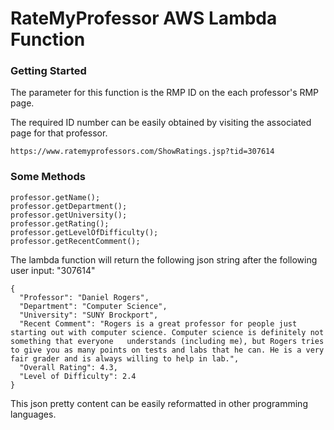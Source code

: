# RateMyProfessor AWS Lambda Function
### Getting Started
The parameter for this function is the RMP ID on the each professor's RMP page.

The required ID number can be easily obtained by visiting the associated page for that professor.

```url
https://www.ratemyprofessors.com/ShowRatings.jsp?tid=307614
```

### Some Methods

```
professor.getName();
professor.getDepartment();
professor.getUniversity();
professor.getRating();
professor.getLevelOfDifficulty();
professor.getRecentComment();
```

The lambda function will return the following json string after the following user input: "307614"

```
{
  "Professor": "Daniel Rogers",
  "Department": "Computer Science",
  "University": "SUNY Brockport",
  "Recent Comment": "Rogers is a great professor for people just starting out with computer science. Computer science is definitely not something that everyone   understands (including me), but Rogers tries to give you as many points on tests and labs that he can. He is a very fair grader and is always willing to help in lab.",
  "Overall Rating": 4.3,
  "Level of Difficulty": 2.4
}
```
This json pretty content can be easily reformatted in other programming languages. 
